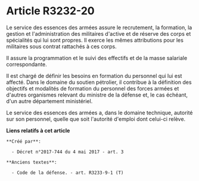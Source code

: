# Article R3232-20

Le  service des essences des armées assure le recrutement, la formation, la  gestion et l'administration des militaires
d'active et de réserve des  corps et spécialités qui lui sont propres. Il exerce les mêmes  attributions pour les militaires
sous contrat rattachés à ces corps.

Il assure la programmation et le suivi des effectifs et de la masse salariale correspondante.

Il est chargé de définir les besoins en  formation du personnel qui lui est affecté. Dans le domaine du soutien  pétrolier,
il contribue à la définition des objectifs et modalités de  formation du personnel des forces armées et d'autres organismes
relevant  du ministre de la défense et, le cas échéant, d'un autre département  ministériel.

Le service des essences des armées a, dans  le domaine technique, autorité sur son personnel, quelle que soit  l'autorité
d'emploi dont celui-ci relève.

**Liens relatifs à cet article**

	**Créé par**:

	  - Décret n°2017-744 du 4 mai 2017 - art. 3

	**Anciens textes**:

	  - Code de la défense. - art. R3233-9-1 (T)
